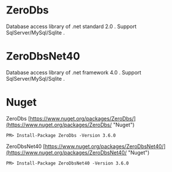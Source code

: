 # ZeroDbs
Database access library of .net standard 2.0 .  Support SqlServer/MySql/Sqlite .
# ZeroDbsNet40
Database access library of .net framework 4.0 .  Support SqlServer/MySql/Sqlite .
# Nuget
 ZeroDbs [https://www.nuget.org/packages/ZeroDbs/](https://www.nuget.org/packages/ZeroDbs/ "Nuget")
 
    PM> Install-Package ZeroDbs -Version 3.6.0
    
ZeroDbsNet40 [https://www.nuget.org/packages/ZeroDbsNet40/](https://www.nuget.org/packages/ZeroDbsNet40/ "Nuget")
 
    PM> Install-Package ZeroDbsNet40 -Version 3.6.0
    

